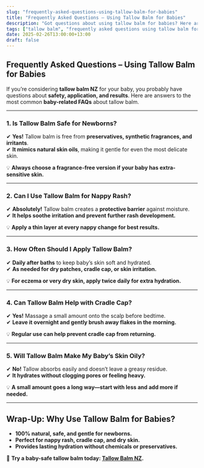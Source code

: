 ```yaml
---
slug: "frequently-asked-questions-using-tallow-balm-for-babies"
title: "Frequently Asked Questions – Using Tallow Balm for Babies"
description: "Got questions about using tallow balm for babies? Here are the most common FAQs, from safety to application and best practices."
tags: ["tallow balm", "frequently asked questions using tallow balm for babies", "beef tallow for skin NZ"]
date: 2025-02-26T13:00:00+13:00
draft: false
---
```


## Frequently Asked Questions – Using Tallow Balm for Babies  

If you’re considering **tallow balm NZ** for your baby, you probably have questions about **safety, application, and results**. Here are answers to the most common **baby-related FAQs** about tallow balm.  

---

### **1. Is Tallow Balm Safe for Newborns?**  

✔ **Yes!** Tallow balm is free from **preservatives, synthetic fragrances, and irritants**.  
✔ **It mimics natural skin oils**, making it gentle for even the most delicate skin.  

💡 **Always choose a fragrance-free version if your baby has extra-sensitive skin.**  

---

### **2. Can I Use Tallow Balm for Nappy Rash?**  

✔ **Absolutely!** Tallow balm creates a **protective barrier** against moisture.  
✔ **It helps soothe irritation and prevent further rash development.**  

💡 **Apply a thin layer at every nappy change for best results.**  

---

### **3. How Often Should I Apply Tallow Balm?**  

✔ **Daily after baths** to keep baby’s skin soft and hydrated.  
✔ **As needed for dry patches, cradle cap, or skin irritation.**  

💡 **For eczema or very dry skin, apply twice daily for extra hydration.**  

---

### **4. Can Tallow Balm Help with Cradle Cap?**  

✔ **Yes!** Massage a small amount onto the scalp before bedtime.  
✔ **Leave it overnight and gently brush away flakes in the morning.**  

💡 **Regular use can help prevent cradle cap from returning.**  

---

### **5. Will Tallow Balm Make My Baby’s Skin Oily?**  

✔ **No!** Tallow absorbs easily and doesn’t leave a greasy residue.  
✔ **It hydrates without clogging pores or feeling heavy.**  

💡 **A small amount goes a long way—start with less and add more if needed.**  

---

## **Wrap-Up: Why Use Tallow Balm for Babies?**  

- **100% natural, safe, and gentle for newborns.**  
- **Perfect for nappy rash, cradle cap, and dry skin.**  
- **Provides lasting hydration without chemicals or preservatives.**  

🔗 **Try a baby-safe tallow balm today: [Tallow Balm NZ](https://primalpantry.co.nz/shop/products/tallow-skin/).**
